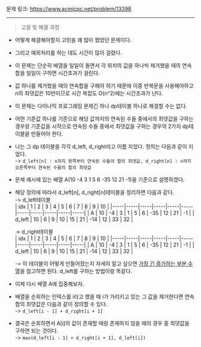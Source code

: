문제 링크: https://www.acmicpc.net/problem/13398
- - -
> 고찰 및 해결 과정  
- 어떻게 해결해야할지 고민을 꽤 많이 했었던 문제이다.  
- 그리고 예외처리를 하는 데도 시간이 많이 걸렸다.  
- 이 문제는 단순히 배열을 일일이 돌면서 각 위치의 값을 하나씩 제거했을 때의 연속합을 일일이 구하면 시간초과가 걸린다.  
- 값 하나를 제거했을 때의 연속합을 구해야 하기 때문에 이중 반복문을 사용해야하고 n의 최댓값은 10만이므로 시간 복잡도 O(n^2)에는 시간초과가 난다.  
- 이 문제는 다이나믹 프로그래밍 문제긴 하나 dp테이블 하나로 해결할 수는 없다.  
- 어떤 기준값 하나를 기준으로 해당 값까지의 연속된 수들 중에서의 최댓값을 구하는 경우랑 기준값을 시작으로 연속된 수들 중에서 최댓값을 구하는 경우의 2가지 dp테이블을 만들어야 한다.  
- 나는 그 dp 테이블을 각각 d_left, d_right라고 이름 지었다. 정의는 다음과 같이 지었다.  
  -> ```d_left[n] : n까지 왼쪽부터 연속된 수들의 합의 최댓값, d_right[n] : n까지 오른쪽부터 연속된 수들의 합의 최댓값```  
- 문제 예시에 있는 배열 A(10 -4 3 1 5 6 -35 12 21 -1)을 기준으로 설명하겠다.  
- 해당 정의에 따라서 d_left[n], d_right[n]테이블을 정리하면 다음과 같다.  
  -> d_left테이블  
  | idx | 1 | 2 | 3 | 4 | 5 | 6 | 7 | 8 | 9 | 10 |
  |-----|-----|-----|-----|-----|-----|-----|-----|-----|-----|-----|
  | A | 10 | -4 | 3 | 1 | 5 | 6 | -35 | 12 | 21 | -1 |
  | d_left | 10 | 6 | 9 | 10 | 15 | 21 | -14 | 12 | 33 | 32 |

  -> d_right테이블  
  | idx | 1 | 2 | 3 | 4 | 5 | 6 | 7 | 8 | 9 | 10 |
  |-----|-----|-----|-----|-----|-----|-----|-----|-----|-----|-----|
  | A | 10 | -4 | 3 | 1 | 5 | 6 | -35 | 12 | 21 | -1 |
  | d_left | 10 | 6 | 9 | 10 | 15 | 21 | -14 | 12 | 33 | 32 |

  -> 이 테이블이 어떻게 만들어졌는지 자세히 알고 싶으면 [가장 긴 증가하는 부분 수열](https://github.com/vmfaldwntjd/Algorithm/blob/master/BaekjoonAlgorithm/%EC%9E%90%EB%B0%94/%5B%EB%B0%B1%EC%A4%80%2011053%EB%B2%88%5D%EA%B0%80%EC%9E%A5%20%EA%B8%B4%20%EC%A6%9D%EA%B0%80%ED%95%98%EB%8A%94%20%EC%88%98%EC%97%B4/%EA%B3%BC%EC%A0%95%20%EC%84%A4%EB%AA%85.md)을 참고하면 된다. d_left를 구하는 방법이랑 똑같다.  

- 이제 다시 배열 A에 집중해보자.  
- 배열을 순회하는 인덱스를 i라고 했을 때 i가 가리키고 있는 그 값을 제거한다면 연속합의 최댓값은 다음과 같이 정의할 수 있다.  
  -> ```d_left[i - 1] + d_right[i + 1]```  
- 결국은 순회하면서 A[i]의 값이 존재할 때랑 존재하지 않을 때의 경우 중 최댓값을 구하면 되는 것이다.  
  -> ```max(d_left[i - 1] + d_right[i + 1], d_left[i])```  
  